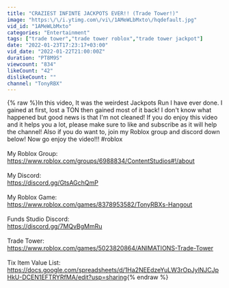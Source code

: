 ```yaml
---
title: "CRAZIEST INFINTE JACKPOTS EVER!! (Trade Tower!)"
image: "https:\/\/i.ytimg.com\/vi\/1AMeWLbMxto\/hqdefault.jpg"
vid_id: "1AMeWLbMxto"
categories: "Entertainment"
tags: ["trade tower","trade tower roblox","trade tower jackpot"]
date: "2022-01-23T17:23:17+03:00"
vid_date: "2022-01-22T21:00:00Z"
duration: "PT8M9S"
viewcount: "834"
likeCount: "42"
dislikeCount: ""
channel: "TonyRBX"
---
```

{% raw %}In this video, It was the weirdest Jackpots Run I have ever done. I gained at first, lost a TON then gained most of it back! I don't know what happened but good news is that I'm not cleaned! If you do enjoy this video and it helps you a lot, please make sure to like and subscribe as it will help the channel! Also if you do want to, join my Roblox group and discord down below! Now go enjoy the video!!! #roblox<br /><br />My Roblox Group: <br /><a rel="nofollow" target="blank" href="https://www.roblox.com/groups/6988834/ContentStudios#!/about">https://www.roblox.com/groups/6988834/ContentStudios#!/about</a><br /><br />My Discord: <br /><a rel="nofollow" target="blank" href="https://discord.gg/GtsAGchQmP">https://discord.gg/GtsAGchQmP</a><br /><br />My Roblox Game: <br /><a rel="nofollow" target="blank" href="https://www.roblox.com/games/8378953582/TonyRBXs-Hangout">https://www.roblox.com/games/8378953582/TonyRBXs-Hangout</a><br /><br />Funds Studio Discord:<br /><a rel="nofollow" target="blank" href="https://discord.gg/7MQvBgMmRu">https://discord.gg/7MQvBgMmRu</a><br /><br />Trade Tower:<br /><a rel="nofollow" target="blank" href="https://www.roblox.com/games/5023820864/ANIMATIONS-Trade-Tower">https://www.roblox.com/games/5023820864/ANIMATIONS-Trade-Tower</a><br /><br />Tix Item Value List:<br /><a rel="nofollow" target="blank" href="https://docs.google.com/spreadsheets/d/1Ha2NEEdzeYuLW3rOpJylNJCJpHkU-DCEN1EFTRYRfMA/edit?usp=sharing">https://docs.google.com/spreadsheets/d/1Ha2NEEdzeYuLW3rOpJylNJCJpHkU-DCEN1EFTRYRfMA/edit?usp=sharing</a>{% endraw %}
